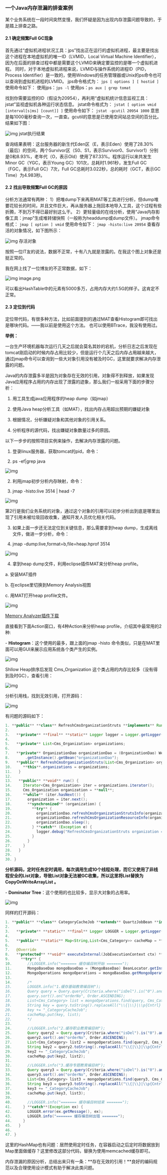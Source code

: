 ### 一个Java内存泄漏的排查案例

某个业务系统在一段时间突然变慢，我们怀疑是因为出现内存泄露问题导致的，于是踏上排查之路。

#### 2.1 确定频繁Full GC现象

首先通过“虚拟机进程状况工具：jps”找出正在运行的虚拟机进程，最主要是找出这个进程在本地虚拟机的唯一ID（LVMID，Local Virtual Machine Identifier），因为在后面的排查过程中都是需要这个LVMID来确定要监控的是哪一个虚拟机进程。
同时，对于本地虚拟机进程来说，LVMID与操作系统的进程ID（PID，Process Identifier）是一致的，使用Windows的任务管理器或Unix的ps命令也可以查询到虚拟机进程的LVMID。
jps命令格式为：
`jps [ options ] [ hostid ]`
使用命令如下：
使用jps：`jps -l`
使用ps：`ps aux | grep tomat`

找到你需要监控的ID（假设为20954），再利用“虚拟机统计信息监视工具：jstat”监视虚拟机各种运行状态信息。
jstat命令格式为：
`jstat [ option vmid [interval[s|ms] [count]] ]`
使用命令如下：
`jstat -gcutil 20954 1000`
意思是每1000毫秒查询一次，一直查。gcutil的意思是已使用空间站总空间的百分比。
结果如下图：

![img](E:\learn\git\repository\笔记\java-note\java基础\jvm\img\164263a7ef98afcd) jstat执行结果

查询结果表明：这台服务器的新生代Eden区（E，表示Eden）使用了28.30%（最后）的空间，两个Survivor区（S0、S1，表示Survivor0、Survivor1）分别是0和8.93%，老年代（O，表示Old）使用了87.33%。程序运行以来共发生Minor GC（YGC，表示Young GC）101次，总耗时1.961秒，发生Full GC（FGC，表示Full GC）7次，Full GC总耗时3.022秒，总的耗时（GCT，表示GC Time）为4.983秒。

#### 2.2 找出导致频繁Full GC的原因

分析方法通常有两种：
1）把堆dump下来再用MAT等工具进行分析，但dump堆要花较长的时间，并且文件巨大，再从服务器上拖回本地导入工具，这个过程有些折腾，不到万不得已最好别这么干。
2）更轻量级的在线分析，使用“Java内存影像工具：jmap”生成堆转储快照（一般称为headdump或dump文件）。
jmap命令格式：
`jmap [ option ] vmid`
使用命令如下：
`jmap -histo:live 20954`
查看存活的对象情况，如下图所示：

![img](E:\learn\git\repository\笔记\java-note\java基础\jvm\img\164263a7ef7d7418) 存活对象

按照一位IT友的说法，数据不正常，十有八九就是泄露的。在我这个图上对象还是挺正常的。

我在网上找了一位博友的不正常数据，如下：

![img](E:\learn\git\repository\笔记\java-note\java基础\jvm\img\164263a7ef8ccb83) image.png

可以看出HashTable中的元素有5000多万，占用内存大约1.5G的样子。这肯定不正常。

#### 2.3 定位到代码

定位带代码，有很多种方法，比如前面提到的通过MAT查看Histogram即可找出是哪块代码。——我以前是使用这个方法。 也可以使用BTrace，我没有使用过。

**举例：**



一台生产环境机器每次运行几天之后就会莫名其妙的宕机，分析日志之后发现在tomcat刚启动的时候内存占用比较少，但是运行个几天之后内存占用越来越大，通过jmap命令可以查询到一些大对象引用没有被及时GC，这里就要求解决内存泄露的问题。



Java的内存泄露多半是因为对象存在无效的引用，对象得不到释放，如果发现Java应用程序占用的内存出现了泄露的迹象，那么我们一般采用下面的步骤分析：

1. 用工具生成java应用程序的heap dump（如jmap）

2. 使用Java heap分析工具（如MAT），找出内存占用超出预期的嫌疑对象

3. 根据情况，分析嫌疑对象和其他对象的引用关系。

4. 分析程序的源代码，找出嫌疑对象数量过多的原因。



以下一步步的按照项目实例来操作，去解决内存泄露的问题。

1. 登录linux服务器，获取tomcat的pid，命令：

1. ps -ef|grep java 

![img](https://img-blog.csdn.net/20160907153739493)





2. 利用jmap初步分析内存映射，命令：

1. jmap -histo:live 3514 | head -7 

![img](E:\learn\git\repository\笔记\java-note\java基础\jvm\img\20160907162814112)

第2行是我们业务系统的对象，通过这个对象的引用可以初步分析出到底是哪里出现了引用未被垃圾回收收集，通知开发人员优化相关代码。



3. 如果上面一步还无法定位到关键信息，那么需要拿到heap dump，生成离线文件，做进一步分析，命令：



1. jmap -dump:live,format=b,file=heap.hprof 3514 

![img](E:\learn\git\repository\笔记\java-note\java基础\jvm\img\20160907162941232)



4. 拿到heap dump文件，利用eclipse插件MAT来分析heap profile。

a. 安装MAT插件

b. 在eclipse里切换到Memory Analysis视图

c. 用MAT打开heap profile文件。

![img](E:\learn\git\repository\笔记\java-note\java基础\jvm\img\20160907163118749)

[Memory Analyzer插件下载](http://www.eclipse.org/mat/downloads.php)

直接看到下面Action窗口，有4种Action来分析heap profile，介绍其中最常用的2种:

\- **Histogram**：这个使用的最多，跟上面的jmap -histo 命令类似，只是在MAT里面可以用GUI来展示应用系统各个类产生的实例。

![img](E:\learn\git\repository\笔记\java-note\java基础\jvm\img\20160907163309052)

Shllow Heap排序后发现 Cms_Organization 这个类占用的内存比较多（没有得到及时GC），查看引用：

![img](E:\learn\git\repository\笔记\java-note\java基础\jvm\img\20160907163424065)

分析引用栈，找到无效引用，打开源码：

![img](E:\learn\git\repository\笔记\java-note\java基础\jvm\img\20160907163540520)

有问题的源码如下：



```java
1. **public** **class** RefreshCmsOrganizationStruts **implements** Runnable{ 
2.  
3.   **private** **final** **static** Logger logger = Logger.getLogger(RefreshCmsOrganizationStruts.**class**); 
4.    
5.   **private** List<Cms_Organization> organizations; 
6.  
7.   **private** OrganizationDao organizationDao = (OrganizationDao) WebContentBean 
8. ​      .getInstance().getBean("organizationDao"); 
9.   **public** RefreshCmsOrganizationStruts(List<Cms_Organization> organizations) { 
10. ​    **this**.organizations = organizations; 
11.   } 
12.  
13.   **public** **void** run() { 
14. ​    Iterator<Cms_Organization> iter = organizations.iterator(); 
15. ​    Cms_Organization organization = **null**; 
16. ​    **while** (iter.hasNext()) { 
17. ​      organization = iter.next(); 
18. ​      **synchronized** (organization) { 
19. ​        **try** { 
20. ​          organizationDao.refreshCmsOrganizationStrutsInfo(organization.getOrgaId()); 
21. ​          organizationDao.refreshCmsOrganizationResourceInfo(organization.getOrgaId()); 
22. ​          organizationDao.sleep(); 
23. ​        } **catch** (Exception e) { 
24. ​          logger.debug("RefreshCmsOrganizationStruts organization = " + organization.getOrgaId(), e); 
25. ​        } 
26. ​      } 
27. ​    } 
28.   } 
29.  
30. } 
```

**分析源码，定时任务定时调用，每次调用生成10个线程处理，而它又使用了非线程安全的List对象，导致List对象无法被GC收集，所以这里将List替换为CopyOnWriteArrayList 。**



\- **Dominator Tree**：这个使用的也比较多，显示大对象的占用率。

![img](E:\learn\git\repository\笔记\java-note\java基础\jvm\img\20160907164212086)

同样的打开源码：



```java
1. **public** **class** CategoryCacheJob **extends** QuartzJobBean **implements** StatefulJob { 
2.    
3.   **private** **static** **final** Logger LOGGER = Logger.getLogger(CategoryCacheJob.**class**); 
4.    
5.   **public** **static** Map<String,List<Cms_Category>> cacheMap = **new** java.util.HashMap<String,List<Cms_Category>>(); 
6.  
7.   @Override 
8.   **protected** **void** executeInternal(JobExecutionContext ctx) **throws** JobExecutionException { 
9. ​    **try** { 
10. ​      //LOGGER.info("======= 缓存编目树开始 ======="); 
11. ​      MongoBaseDao mongoBaseDao = (MongoBaseDao) BeanLocator.getInstance().getBean("mongoBaseDao"); 
12. ​      MongoOperations mongoOperations = mongoBaseDao.getMongoOperations(); 
13. ​       
14. ​      /* 
15. ​      LOGGER.info("1.缓存基础教育编目树"); 
16. ​      Query query = Query.query(Criteria.where("isDel").is("0").and("categoryType").is("F")); 
17. ​      query.sort().on("orderNo", Order.ASCENDING); 
18. ​      List<Cms_Category> list = mongoOperations.find(query, Cms_Category.class); 
19. ​      String key = query.toString().replaceAll("\\{|\\}|\\p{Cntrl}|\\p{Space}", ""); 
20. ​      key += "_CategoryCacheJob"; 
21. ​      cacheMap.put(key, list); 
22. ​      */ 
23. ​       
24. ​      //LOGGER.info("2.缓存职业教育编目树"); 
25. ​      Query query2 = Query.query(Criteria.where("isDel").is("0").and("categoryType").in("JMP","JHP")); 
26. ​      query2.sort().on("orderNo", Order.ASCENDING); 
27. ​      List<Cms_Category> list2 = mongoOperations.find(query2, Cms_Category.**class**); 
28. ​      String key2 = query2.toString().replaceAll("\\{|\\}|\\p{Cntrl}|\\p{Space}", ""); 
29. ​      key2 += "_CategoryCacheJob"; 
30. ​      cacheMap.put(key2, list2); 
31. ​       
32. ​      //LOGGER.info("3.缓存专题教育编目树"); 
33. ​      Query query3 = Query.query(Criteria.where("isDel").is("0").and("categoryType").is("JS")); 
34. ​      query3.sort().on("orderNo", Order.ASCENDING); 
35. ​      List<Cms_Category> list3 = mongoOperations.find(query3, Cms_Category.**class**); 
36. ​      String key3 = query3.toString().replaceAll("\\{|\\}|\\p{Cntrl}|\\p{Space}", ""); 
37. ​      key3 += "_CategoryCacheJob"; 
38. ​      cacheMap.put(key3, list3); 
39. ​       
40. ​      //LOGGER.info("======= 缓存编目树结束 ======="); 
41. ​    } **catch**(Exception ex) { 
42. ​      LOGGER.error(ex.getMessage(), ex); 
43. ​      LOGGER.info("======= 缓存编目树出错 ======="); 
44. ​    } 
45.   } 
46.  
47. } 
```

这里的HashMap也有问题：居然使用定时任务，在容器启动之后定时将数据放到Map里面做缓存？这里修改这部分代码，替换为使用memcached缓存即可。

内存泄漏的原因分析，总结出来只有一条：**存在无效的引用！**良好的编码规范以及合理使用设计模式有助于解决此类问题。